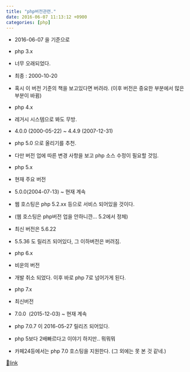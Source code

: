 ```yaml
---
title: "php버전관련."
date: 2016-06-07 11:13:12 +0900
categories: [php]
---
```


- 2016-06-07 을 기준으로
- php 3.x
- 너무 오래되었다.
- 최종 : 2000-10-20

- 혹시 이 버전 기준의 책을 보고있다면 버려라. (이후 버전은 중요한 부분에서 많은 부분이 바뀜)

- php 4.x
- 레거시 시스템으로 봐도 무방.
- 4.0.0 (2000-05-22) ~ 4.4.9 (2007-12-31)

- php 5.0 으로 올리기를 추천.
- 다만 버전 업에 따른 변경 사항을 보고 php 소스 수정이 필요할 것임.


- php 5.x 
- 현재 주요 버전
- 5.0.0(2004-07-13) ~ 현재 계속

- 웹 호스팅은 php 5.2.xx 등으로 서비스 되어있을 것이다. 
- (웹 호스팅은 php버전 업을 안하니깐... 5.2에서 정체)

- 최신 버전은 5.6.22
- 5.5.36 도 릴리즈 되어있다, 그 이하버전은 버려짐.


- php 6.x
- 비운의 버전
- 개발 취소 되었다. 이후 바로 php 7로 넘어가게 된다.

- php 7.x
- 최신버전
- 7.0.0  (2015-12-03) ~ 현재 계속

- php 7.0.7 이 2016-05-27 릴리즈 되어있다.
- php 5보다 2배빠르다고 이야기 하지만.. 뭐뭐뭐
- 카페24등에서는 php 7.0 호스팅을 지원한다. (그 외에는 못 본 것 같네.)





[🔗link](http://www.mins01.com/mh/tech/read/995)